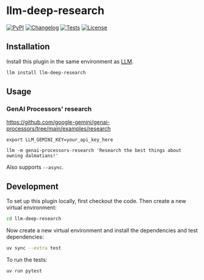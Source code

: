 # llm-deep-research

[![PyPI](https://img.shields.io/pypi/v/llm-deep-research.svg)](https://pypi.org/project/llm-deep-research/)
[![Changelog](https://img.shields.io/github/v/release/ftnext/llm-deep-research?include_prereleases&label=changelog)](https://github.com/ftnext/llm-deep-research/releases)
[![Tests](https://github.com/ftnext/llm-deep-research/actions/workflows/test.yml/badge.svg)](https://github.com/ftnext/llm-deep-research/actions/workflows/test.yml)
[![License](https://img.shields.io/badge/license-Apache%202.0-blue.svg)](https://github.com/ftnext/llm-deep-research/blob/main/LICENSE)



## Installation

Install this plugin in the same environment as [LLM](https://llm.datasette.io/).
```bash
llm install llm-deep-research
```
## Usage

### GenAI Processors' research

https://github.com/google-gemini/genai-processors/tree/main/examples/research

```
export LLM_GEMINI_KEY=your_api_key_here

llm -m genai-processors-research 'Research the best things about owning dalmatians!'
```

Also supports `--async`.

## Development

To set up this plugin locally, first checkout the code. Then create a new virtual environment:
```bash
cd llm-deep-research
```
Now create a new virtual environment and install the dependencies and test dependencies:
```bash
uv sync --extra test
```
To run the tests:
```bash
uv run pytest
```
